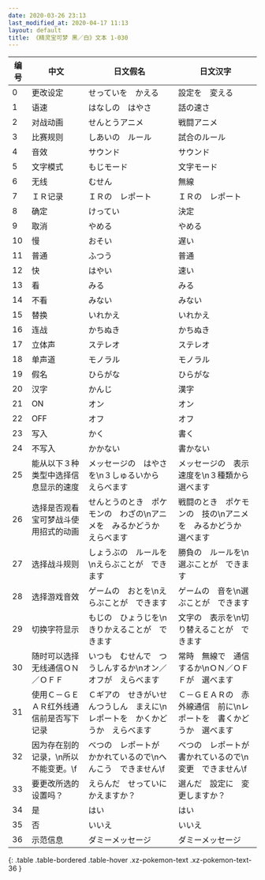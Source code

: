 ```yaml
---
date: 2020-03-26 23:13
last_modified_at: 2020-04-17 11:13
layout: default
title: 《精灵宝可梦 黑／白》文本 1-030
---
```

| 编号 | 中文 | 日文假名 | 日文汉字 |
| ---- | ---- | ---- | --- |
| 0 | 更改设定 | せっていを　かえる | 設定を　変える |
| 1 | 语速 | はなしの　はやさ | 話の速さ |
| 2 | 对战动画 | せんとうアニメ | 戦闘アニメ |
| 3 | 比赛规则 | しあいの　ルール | 試合のルール |
| 4 | 音效 | サウンド | サウンド |
| 5 | 文字模式 | もじモード | 文字モード |
| 6 | 无线 | むせん | 無線 |
| 7 | ＩＲ记录 | ＩＲの　レポート | ＩＲの　レポート |
| 8 | 确定 | けってい | 決定 |
| 9 | 取消 | やめる | やめる |
| 10 | 慢 | おそい | 遅い |
| 11 | 普通 | ふつう | 普通 |
| 12 | 快 | はやい | 速い |
| 13 | 看 | みる | みる |
| 14 | 不看 | みない | みない |
| 15 | 替换 | いれかえ | いれかえ |
| 16 | 连战 | かちぬき | かちぬき |
| 17 | 立体声 | ステレオ | ステレオ |
| 18 | 单声道 | モノラル | モノラル |
| 19 | 假名 | ひらがな | ひらがな |
| 20 | 汉字 | かんじ | 漢字 |
| 21 | ON | オン | オン |
| 22 | OFF | オフ | オフ |
| 23 | 写入 | かく | 書く |
| 24 | 不写入 | かかない | 書かない |
| 25 | 能从以下３种类型中选择信息显示的速度 | メッセージの　はやさを\n３しゅるいから　えらべます | メッセージの　表示速度を\n３種類から　選べます |
| 26 | 选择是否观看宝可梦战斗使用招式的动画 | せんとうのとき　ポケモンの　わざの\nアニメを　みるかどうか　えらべます | 戦闘のとき　ポケモンの　技の\nアニメを　みるかどうか　選べます |
| 27 | 选择战斗规则 | しょうぶの　ルールを\nえらぶことが　できます | 勝負の　ルールを\n選ぶことが　できます |
| 28 | 选择游戏音效 | ゲームの　おとを\nえらぶことが　できます | ゲームの　音を\n選ぶことが　できます |
| 29 | 切换字符显示 | もじの　ひょうじを\nきりかえることが　できます | 文字の　表示を\n切り替えることが　できます |
| 30 | 随时可以选择无线通信ＯＮ／ＯＦＦ | いつも　むせんで　つうしんするか\nオン／オフが　えらべます | 常時　無線で　通信するか\nＯＮ／ＯＦＦが　選べます |
| 31 | 使用Ｃ－ＧＥＡＲ红外线通信前是否写下记录 | Ｃギアの　せきがいせんつうしん　まえに\nレポートを　かくかどうか　えらべます | Ｃ－ＧＥＡＲの　赤外線通信　前に\nレポートを　書くかどうか　選べます |
| 32 | 因为存在别的记录，\n所以不能变更。\f | べつの　レポートが　かかれているので\nへんこう　できません\f | べつの　レポートが　書かれているので\n変更　できません\f |
| 33 | 要更改所选的设置吗？ | えらんだ　せっていに　かえますか？ | 選んだ　設定に　変更しますか？ |
| 34 | 是 | はい | はい |
| 35 | 否 | いいえ | いいえ |
| 36 | 示范信息 | ダミーメッセージ | ダミーメッセージ |
{: .table .table-bordered .table-hover .xz-pokemon-text .xz-pokemon-text-36 }